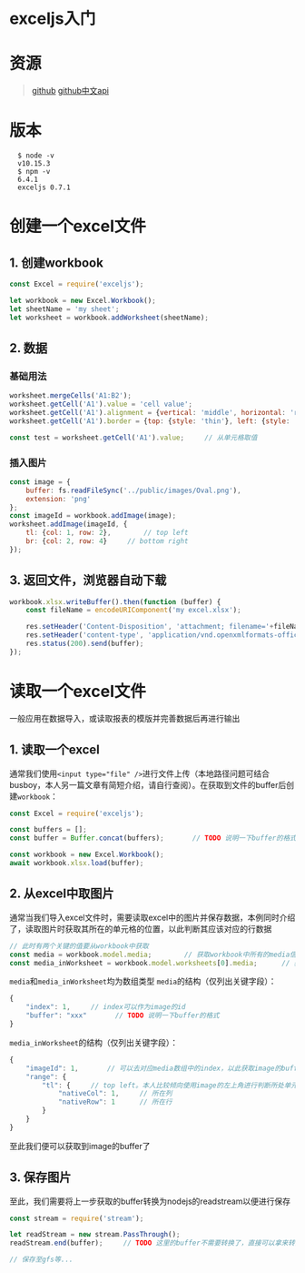 # exceljs入门

# 资源
>[github](https://github.com/exceljs/exceljs)
>[github中文api](https://github.com/exceljs/exceljs/blob/master/README_zh.md)

# 版本
```shell
  $ node -v
  v10.15.3
  $ npm -v
  6.4.1
  exceljs 0.7.1
```

# 创建一个excel文件
## 1. 创建workbook
```javascript
const Excel = require('exceljs');

let workbook = new Excel.Workbook();
let sheetName = 'my sheet';
let worksheet = workbook.addWorksheet(sheetName);
```

## 2. 数据
### 基础用法
```javascript
worksheet.mergeCells('A1:B2');
worksheet.getCell('A1').value = 'cell value';
worksheet.getCell('A1').alignment = {vertical: 'middle', horizontal: 'right'};
worksheet.getCell('A1').border = {top: {style: 'thin'}, left: {style: 'thin'}, bottom: {style: 'thin'}, right: {style: 'thin'}};

const test = worksheet.getCell('A1').value;     // 从单元格取值
```

### 插入图片
```javascript
const image = {
    buffer: fs.readFileSync('../public/images/Oval.png'),
    extension: 'png'
};
const imageId = workbook.addImage(image);
worksheet.addImage(imageId, {
    tl: {col: 1, row: 2},        // top left
    br: {col: 2, row: 4}     // bottom right
});
```

## 3. 返回文件，浏览器自动下载
```javascript
workbook.xlsx.writeBuffer().then(function (buffer) {
    const fileName = encodeURIComponent('my excel.xlsx');

    res.setHeader('Content-Disposition', 'attachment; filename='+fileName+'; filename*=utf-8\'\''+fileName);
    res.setHeader('content-type', 'application/vnd.openxmlformats-officedocument.spreadsheetml.sheet');
    res.status(200).send(buffer);
});
```

# 读取一个excel文件
一般应用在数据导入，或读取报表的模版并完善数据后再进行输出

## 1. 读取一个excel
通常我们使用`<input type="file" />`进行文件上传（本地路径问题可结合busboy，本人另一篇文章有简短介绍，请自行查阅）。在获取到文件的buffer后创建`workbook`：
```javascript
const Excel = require('exceljs');

const buffers = [];
const buffer = Buffer.concat(buffers);       // TODO 说明一下buffer的格式

const workbook = new Excel.Workbook();
await workbook.xlsx.load(buffer);
```

## 2. 从excel中取图片
通常当我们导入excel文件时，需要读取excel中的图片并保存数据，本例同时介绍了，读取图片时获取其所在的单元格的位置，以此判断其应该对应的行数据
```javascript
// 此时有两个关键的值要从workbook中获取
const media = workbook.model.media;        // 获取workbook中所有的media信息，包含了所有的sheet页
const media_inWorksheet = workbook.model.worksheets[0].media;      // 获取某个worksheet中所有的media信息，注意此处worksheet的index从0开始
```
`media`和`media_inWorksheet`均为数组类型
`media`的结构（仅列出关键字段）：
```javascript
{
    "index": 1,     // index可以作为image的id
    "buffer": "xxx"       // TODO 说明一下buffer的格式
}
```
`media_inWorksheet`的结构（仅列出关键字段）：
```javascript
{
    "imageId": 1,       // 可以去对应media数组中的index，以此获取image的buffer
    "range": {
        "tl": {     // top left。本人比较倾向使用image的左上角进行判断所处单元格的位置
            "nativeCol": 1,     // 所在列
            "nativeRow": 1      // 所在行
        }
    }
}
```
至此我们便可以获取到image的buffer了

## 3. 保存图片
至此，我们需要将上一步获取的buffer转换为nodejs的readstream以便进行保存
```javascript
const stream = require('stream');

let readStream = new stream.PassThrough();
readStream.end(buffer);     // TODO 这里的buffer不需要转换了，直接可以拿来转换，后续说明一下buffer的格式

// 保存至gfs等...
```
